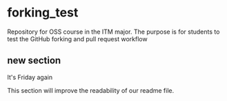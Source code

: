 # forking_test
Repository for OSS course in the ITM major. The purpose is for students to test the GitHub forking and pull request workflow

## new section
It's Friday again

This section will improve the readability of our readme file.